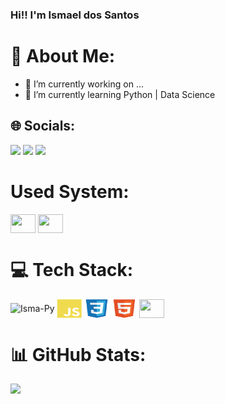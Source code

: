 ### Hi!! I'm Ismael dos Santos


# 💫 About Me:
- 🔭 I’m currently working on ... <br>
- 🌱 I’m currently learning Python | Data Science <br>

## 🌐 Socials:
  <a href="https://instagram.com/el.__isma" target="_blank"><img src="https://img.shields.io/badge/-Instagram-%23E4405F?style=for-the-badge&logo=instagram&logoColor=white" target="_blank"></a>
  <a href = "mailto:ismaelshenrique11@gmail.com"><img src="https://img.shields.io/badge/-Gmail-%23333?style=for-the-badge&logo=gmail&logoColor=white" target="_blank"></a>
  <a href="https://linkedin.com/in/ismael-dos-santos" target="_blank"><img src="https://img.shields.io/badge/-LinkedIn-%230077B5?style=for-the-badge&logo=linkedin&logoColor=white" target="_blank"></a>

# Used System:
<section style="display: inline_block">
  <img align="center" height="30" width="40" src="https://cdn.jsdelivr.net/gh/devicons/devicon/icons/linux/linux-original.svg">
  <img align="center" height="30" width="40" src="https://cdn.jsdelivr.net/gh/devicons/devicon/icons/windows8/windows8-original.svg">
</section>

# 💻 Tech Stack:
  <section style="display: inline_block">
  
  <img align="center" alt="Isma-Py" height="30" width="40" src="https://cdn.jsdelivr.net/gh/devicons/devicon/icons/python/python-original.svg" />        
  <img align="center" alt="Isma-Js" height="30" width="40" src="https://raw.githubusercontent.com/devicons/devicon/master/icons/javascript/javascript-plain.svg">
  <img align="center" alt="Isma-CSS" height="30" width="40" src="https://raw.githubusercontent.com/devicons/devicon/master/icons/css3/css3-original.svg">
  <img align="center" alt="Isma-HTML" height="30" width="40" src="https://raw.githubusercontent.com/devicons/devicon/master/icons/html5/html5-original.svg">
  <img align="center" height="30" width="40" src= "https://cdn.jsdelivr.net/gh/devicons/devicon/icons/c/c-original.svg">
  </section>
  
# 📊 GitHub Stats:
![](https://github-readme-stats.vercel.app/api/top-langs/?username=ismaelsantos1&theme=radical&hide_border=false&include_all_commits=false&count_private=false&layout=compact)


